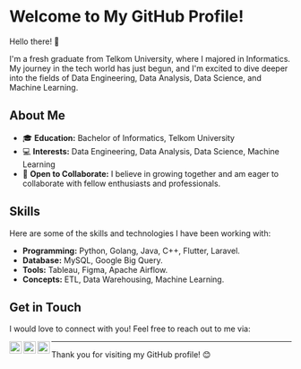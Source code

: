 # Welcome to My GitHub Profile!

Hello there! 👋

I'm a fresh graduate from Telkom University, where I majored in Informatics. My journey in the tech world has just begun, and I'm excited to dive deeper into the fields of Data Engineering, Data Analysis, Data Science, and Machine Learning.

## About Me

- 🎓 **Education:** Bachelor of Informatics, Telkom University
- 💻 **Interests:** Data Engineering, Data Analysis, Data Science, Machine Learning
- 🤝 **Open to Collaborate:** I believe in growing together and am eager to collaborate with fellow enthusiasts and professionals.

## Skills

Here are some of the skills and technologies I have been working with:

- **Programming:** Python, Golang, Java, C++, Flutter, Laravel.
- **Database:** MySQL, Google Big Query.
- **Tools:** Tableau, Figma, Apache Airflow.
- **Concepts:** ETL, Data Warehousing, Machine Learning.

## Get in Touch

I would love to connect with you! Feel free to reach out to me via:

[<img align="left" alt="codeSTACKr | Twitter" width="22px" src="https://cdn.jsdelivr.net/npm/simple-icons@v3/icons/twitter.svg" />][twitter]
[<img align="left" alt="codeSTACKr | LinkedIn" width="22px" src="https://cdn.jsdelivr.net/npm/simple-icons@v3/icons/linkedin.svg" />][linkedin]
[<img align="left" alt="codeSTACKr | Instagram" width="22px" src="https://cdn.jsdelivr.net/npm/simple-icons@v3/icons/instagram.svg" />][instagram]

[twitter]: https://twitter.com/mrezaadii
[instagram]: https://www.instagram.com/mrezaadii/
[linkedin]: https://www.linkedin.com/in/rezaadinugraha/


---

Thank you for visiting my GitHub profile! 😊
